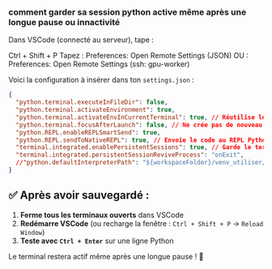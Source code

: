 ### comment garder sa session python active même après une longue pause ou innactivité

Dans VSCode (connecté au serveur), tape :

Ctrl + Shift + P
Tapez : Preferences: Open Remote Settings (JSON)
OU : Preferences: Open Remote Settings (ssh: gpu-worker)

Voici la configuration à insérer dans ton `settings.json` :

```json
{
  "python.terminal.executeInFileDir": false,
  "python.terminal.activateEnvironment": true,
  "python.terminal.activateEnvInCurrentTerminal": true, // Réutilise le terminal existant
  "python.terminal.focusAfterLaunch": false, // Ne crée pas de nouveau terminal
  "python.REPL.enableREPLSmartSend": true,
  "python.REPL.sendToNativeREPL": true, // Envoie le code au REPL Python persistant
  "terminal.integrated.enablePersistentSessions": true, // Garde le terminal actif
  "terminal.integrated.persistentSessionReviveProcess": "onExit", 
  //"python.defaultInterpreterPath": "${workspaceFolder}/venv_utiliser/bin/python"
}
```


## **✅ Après avoir sauvegardé :**

1. **Ferme tous les terminaux ouverts** dans VSCode
2. **Redémarre VSCode** (ou recharge la fenêtre : `Ctrl + Shift + P` → `Reload Window`)
3. **Teste avec `Ctrl + Enter`** sur une ligne Python

Le terminal restera actif même après une longue pause ! 🎯
